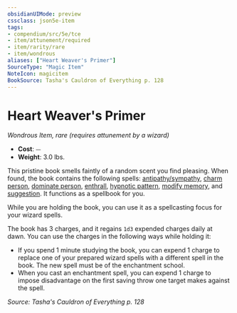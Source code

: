 ```yaml
---
obsidianUIMode: preview
cssclass: json5e-item
tags:
- compendium/src/5e/tce
- item/attunement/required
- item/rarity/rare
- item/wondrous
aliases: ["Heart Weaver's Primer"]
SourceType: "Magic Item"
NoteIcon: magicitem
BookSource: Tasha's Cauldron of Everything p. 128
---
```

# Heart Weaver's Primer
*Wondrous Item, rare (requires attunement by a wizard)*  

- **Cost**: ⏤
- **Weight**: 3.0 lbs.

This pristine book smells faintly of a random scent you find pleasing. When found, the book contains the following spells: [antipathy/sympathy](/2-Mechanics/CLI/spells/antipathy-sympathy.md), [charm person](/2-Mechanics/CLI/spells/charm-person.md), [dominate person](/2-Mechanics/CLI/spells/dominate-person.md), [enthrall](/2-Mechanics/CLI/spells/enthrall.md), [hypnotic pattern](/2-Mechanics/CLI/spells/hypnotic-pattern.md), [modify memory](/2-Mechanics/CLI/spells/modify-memory.md), and [suggestion](/2-Mechanics/CLI/spells/suggestion.md). It functions as a spellbook for you.

While you are holding the book, you can use it as a spellcasting focus for your wizard spells.

The book has 3 charges, and it regains `1d3` expended charges daily at dawn. You can use the charges in the following ways while holding it:

- If you spend 1 minute studying the book, you can expend 1 charge to replace one of your prepared wizard spells with a different spell in the book. The new spell must be of the enchantment school.  
- When you cast an enchantment spell, you can expend 1 charge to impose disadvantage on the first saving throw one target makes against the spell.  

*Source: Tasha's Cauldron of Everything p. 128*